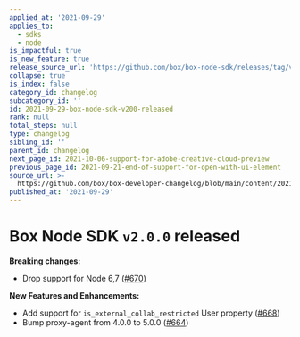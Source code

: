 ```yaml
---
applied_at: '2021-09-29'
applies_to:
  - sdks
  - node
is_impactful: true
is_new_feature: true
release_source_url: 'https://github.com/box/box-node-sdk/releases/tag/v2.0.0'
collapse: true
is_index: false
category_id: changelog
subcategory_id: ''
id: 2021-09-29-box-node-sdk-v200-released
rank: null
total_steps: null
type: changelog
sibling_id: ''
parent_id: changelog
next_page_id: 2021-10-06-support-for-adobe-creative-cloud-preview
previous_page_id: 2021-09-21-end-of-support-for-open-with-ui-element
source_url: >-
  https://github.com/box/box-developer-changelog/blob/main/content/2021/09-29-box-node-sdk-v200-released.md
published_at: '2021-09-29'
---
```

# Box Node SDK `v2.0.0` released

**Breaking changes:**

* Drop support for Node 6,7 ([#670][1])

**New Features and Enhancements:**

* Add support for `is_external_collab_restricted` User property ([#668][2])
* Bump proxy-agent from 4.0.0 to 5.0.0 ([#664][3])

[1]: https://github.com/box/box-node-sdk/pull/670

[2]: https://github.com/box/box-node-sdk/pull/668

[3]: https://github.com/box/box-node-sdk/pull/664